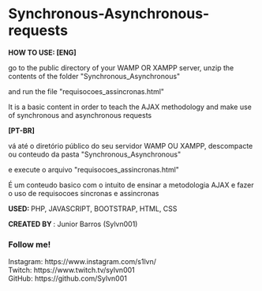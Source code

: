 # Synchronous-Asynchronous-requests

<strong> HOW TO USE: 
 [ENG]	</strong>
<p> go to the public directory of your WAMP OR XAMPP server, unzip the contents of the folder
 "Synchronous_Asynchronous"

and run the file
"requisocoes_assincronas.html"

It is a basic content in order to teach the AJAX methodology and make use of synchronous and asynchronous requests
</p>

<strong> [PT-BR] </strong>	
<p>
 vá até o diretório público do seu servidor WAMP OU XAMPP, descompacte ou conteudo da pasta
 "Synchronous_Asynchronous" 

e execute o arquivo 
"requisocoes_assincronas.html" 

É um conteudo basico com o intuito de ensinar a metodologia AJAX e fazer o uso de requisocoes sincronas e assincronas  

</p>

<strong>USED: </strong> PHP, JAVASCRIPT, BOOTSTRAP, HTML, CSS 

<strong>CREATED BY </strong>: Junior Barros (Sylvn001) 


  <h3> Follow me! </h3>
  Instagram: https://www.instagram.com/s1lvn/ <br> 
  Twitch: https://www.twitch.tv/sylvn001 <br>
  GitHub: https://github.com/Sylvn001 <br>

